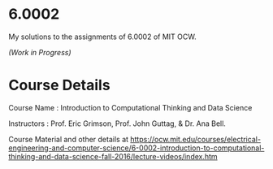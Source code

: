 # 6.0002
My solutions to the assignments of 6.0002 of MIT OCW.

<i>(Work in Progress)</i>

# Course Details
Course Name : Introduction to Computational Thinking and Data Science

Instructors : Prof. Eric Grimson, Prof. John Guttag, & Dr. Ana Bell.

Course Material and other details at https://ocw.mit.edu/courses/electrical-engineering-and-computer-science/6-0002-introduction-to-computational-thinking-and-data-science-fall-2016/lecture-videos/index.htm
